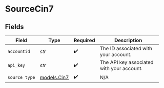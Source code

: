 # SourceCin7


## Fields

| Field                                     | Type                                      | Required                                  | Description                               |
| ----------------------------------------- | ----------------------------------------- | ----------------------------------------- | ----------------------------------------- |
| `accountid`                               | *str*                                     | :heavy_check_mark:                        | The ID associated with your account.      |
| `api_key`                                 | *str*                                     | :heavy_check_mark:                        | The API key associated with your account. |
| `source_type`                             | [models.Cin7](../models/cin7.md)          | :heavy_check_mark:                        | N/A                                       |